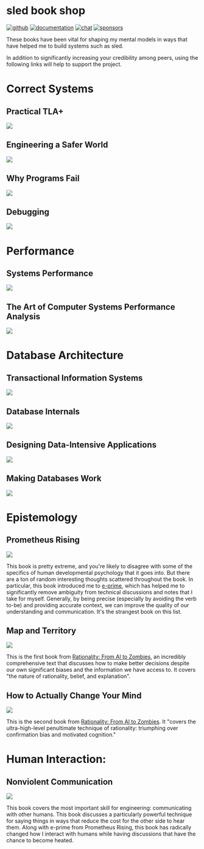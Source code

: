 # sled book shop

[![github](https://img.shields.io/github/stars/spacejam/sled.svg?style=social)](https://github.com/spacejam/sled)
[![documentation](https://docs.rs/sled/badge.svg)](https://docs.rs/sled)
[![chat](https://img.shields.io/discord/509773073294295082.svg?logo=discord)](https://discord.gg/Z6VsXds)
[![sponsors](https://img.shields.io/opencollective/backers/sled)](https://github.com/sponsors/spacejam)

These books have been vital for shaping my mental models in ways that have helped me to build systems such as sled.

In addition to significantly increasing your credibility among peers, using the following links will help to support
the project.

# Correct Systems

## Practical TLA+

<a target="_blank"  href="https://www.amazon.com/gp/product/1484238281/ref=as_li_tl?ie=UTF8&camp=1789&creative=9325&creativeASIN=1484238281&linkCode=as2&tag=tylerneely06-20&linkId=b81315ef72de0e64a5f0ab5935a9f3fb"><img border="0" src="//ws-na.amazon-adsystem.com/widgets/q?_encoding=UTF8&MarketPlace=US&ASIN=1484238281&ServiceVersion=20070822&ID=AsinImage&WS=1&Format=_SL250_&tag=tylerneely06-20" ></a><img src="//ir-na.amazon-adsystem.com/e/ir?t=tylerneely06-20&l=am2&o=1&a=1484238281" width="1" height="1" border="0" alt="" style="border:none !important; margin:0px !important;" />

## Engineering a Safer World

<a target="_blank"  href="https://www.amazon.com/gp/product/0262533693/ref=as_li_tl?ie=UTF8&camp=1789&creative=9325&creativeASIN=0262533693&linkCode=as2&tag=tylerneely06-20&linkId=3268b7d6f43c5d8c29a4855ac5c3f5f6"><img border="0" src="//ws-na.amazon-adsystem.com/widgets/q?_encoding=UTF8&MarketPlace=US&ASIN=0262533693&ServiceVersion=20070822&ID=AsinImage&WS=1&Format=_SL250_&tag=tylerneely06-20" ></a><img src="//ir-na.amazon-adsystem.com/e/ir?t=tylerneely06-20&l=am2&o=1&a=0262533693" width="1" height="1" border="0" alt="" style="border:none !important; margin:0px !important;" />

## Why Programs Fail

<a target="_blank"  href="https://www.amazon.com/gp/product/0123745152/ref=as_li_tl?ie=UTF8&camp=1789&creative=9325&creativeASIN=0123745152&linkCode=as2&tag=tylerneely06-20&linkId=b5111e54ec0283e4a7ce27f5154a31f5"><img border="0" src="//ws-na.amazon-adsystem.com/widgets/q?_encoding=UTF8&MarketPlace=US&ASIN=0123745152&ServiceVersion=20070822&ID=AsinImage&WS=1&Format=_SL250_&tag=tylerneely06-20" ></a><img src="//ir-na.amazon-adsystem.com/e/ir?t=tylerneely06-20&l=am2&o=1&a=0123745152" width="1" height="1" border="0" alt="" style="border:none !important; margin:0px !important;" />

## Debugging

<a target="_blank"  href="https://www.amazon.com/gp/product/0814474578/ref=as_li_tl?ie=UTF8&camp=1789&creative=9325&creativeASIN=0814474578&linkCode=as2&tag=tylerneely06-20&linkId=e3cfafcf71f73cd25bcbb7b7ecf29c5e"><img border="0" src="//ws-na.amazon-adsystem.com/widgets/q?_encoding=UTF8&MarketPlace=US&ASIN=0814474578&ServiceVersion=20070822&ID=AsinImage&WS=1&Format=_SL250_&tag=tylerneely06-20" ></a><img src="//ir-na.amazon-adsystem.com/e/ir?t=tylerneely06-20&l=am2&o=1&a=0814474578" width="1" height="1" border="0" alt="" style="border:none !important; margin:0px !important;" />

# Performance

## Systems Performance

<a target="_blank"  href="https://www.amazon.com/gp/product/0133390098/ref=as_li_tl?ie=UTF8&camp=1789&creative=9325&creativeASIN=0133390098&linkCode=as2&tag=tylerneely06-20&linkId=4af03a7e62f4c60b080de384c582e721"><img border="0" src="//ws-na.amazon-adsystem.com/widgets/q?_encoding=UTF8&MarketPlace=US&ASIN=0133390098&ServiceVersion=20070822&ID=AsinImage&WS=1&Format=_SL250_&tag=tylerneely06-20" ></a><img src="//ir-na.amazon-adsystem.com/e/ir?t=tylerneely06-20&l=am2&o=1&a=0133390098" width="1" height="1" border="0" alt="" style="border:none !important; margin:0px !important;" />

## The Art of Computer Systems Performance Analysis

<a target="_blank"  href="https://www.amazon.com/gp/product/0471503363/ref=as_li_tl?ie=UTF8&camp=1789&creative=9325&creativeASIN=0471503363&linkCode=as2&tag=tylerneely06-20&linkId=0d675f8c937657c859d970d48e81ca87"><img border="0" src="//ws-na.amazon-adsystem.com/widgets/q?_encoding=UTF8&MarketPlace=US&ASIN=0471503363&ServiceVersion=20070822&ID=AsinImage&WS=1&Format=_SL250_&tag=tylerneely06-20" ></a><img src="//ir-na.amazon-adsystem.com/e/ir?t=tylerneely06-20&l=am2&o=1&a=0471503363" width="1" height="1" border="0" alt="" style="border:none !important; margin:0px !important;" />

# Database Architecture

## Transactional Information Systems

<a target="_blank"  href="https://www.amazon.com/gp/product/1558605088/ref=as_li_tl?ie=UTF8&camp=1789&creative=9325&creativeASIN=1558605088&linkCode=as2&tag=tylerneely06-20&linkId=a7a9012b79d64e3b0f269ca672ca7fe4"><img border="0" src="//ws-na.amazon-adsystem.com/widgets/q?_encoding=UTF8&MarketPlace=US&ASIN=1558605088&ServiceVersion=20070822&ID=AsinImage&WS=1&Format=_SL250_&tag=tylerneely06-20" ></a><img src="//ir-na.amazon-adsystem.com/e/ir?t=tylerneely06-20&l=am2&o=1&a=1558605088" width="1" height="1" border="0" alt="" style="border:none !important; margin:0px !important;" />

## Database Internals

<a target="_blank"  href="https://www.amazon.com/gp/product/1492040347/ref=as_li_tl?ie=UTF8&camp=1789&creative=9325&creativeASIN=1492040347&linkCode=as2&tag=tylerneely06-20&linkId=390005aca0efabf7bfd7cfd1f646e3b9"><img border="0" src="//ws-na.amazon-adsystem.com/widgets/q?_encoding=UTF8&MarketPlace=US&ASIN=1492040347&ServiceVersion=20070822&ID=AsinImage&WS=1&Format=_SL250_&tag=tylerneely06-20" ></a><img src="//ir-na.amazon-adsystem.com/e/ir?t=tylerneely06-20&l=am2&o=1&a=1492040347" width="1" height="1" border="0" alt="" style="border:none !important; margin:0px !important;" />

## Designing Data-Intensive Applications

<a target="_blank"  href="https://www.amazon.com/gp/product/1449373321/ref=as_li_tl?ie=UTF8&camp=1789&creative=9325&creativeASIN=1449373321&linkCode=as2&tag=tylerneely06-20&linkId=c94360d5ff9495492f1814c413750fb6"><img border="0" src="//ws-na.amazon-adsystem.com/widgets/q?_encoding=UTF8&MarketPlace=US&ASIN=1449373321&ServiceVersion=20070822&ID=AsinImage&WS=1&Format=_SL250_&tag=tylerneely06-20" ></a><img src="//ir-na.amazon-adsystem.com/e/ir?t=tylerneely06-20&l=am2&o=1&a=1449373321" width="1" height="1" border="0" alt="" style="border:none !important; margin:0px !important;" />

## Making Databases Work

<a target="_blank"  href="https://www.amazon.com/gp/product/1947487191/ref=as_li_tl?ie=UTF8&camp=1789&creative=9325&creativeASIN=1947487191&linkCode=as2&tag=tylerneely06-20&linkId=69f28206ab35fce2da868ce0ca49cc90"><img border="0" src="//ws-na.amazon-adsystem.com/widgets/q?_encoding=UTF8&MarketPlace=US&ASIN=1947487191&ServiceVersion=20070822&ID=AsinImage&WS=1&Format=_SL250_&tag=tylerneely06-20" ></a><img src="//ir-na.amazon-adsystem.com/e/ir?t=tylerneely06-20&l=am2&o=1&a=1947487191" width="1" height="1" border="0" alt="" style="border:none !important; margin:0px !important;" />

# Epistemology

## Prometheus Rising

<a target="_blank"  href="https://www.amazon.com/gp/product/B00N4F41OE/ref=as_li_tl?ie=UTF8&camp=1789&creative=9325&creativeASIN=B00N4F41OE&linkCode=as2&tag=tylerneely06-20&linkId=12fd5d613e43bbb71d954dd3362e06d5"><img border="0" src="//ws-na.amazon-adsystem.com/widgets/q?_encoding=UTF8&MarketPlace=US&ASIN=B00N4F41OE&ServiceVersion=20070822&ID=AsinImage&WS=1&Format=_SL250_&tag=tylerneely06-20" ></a><img src="//ir-na.amazon-adsystem.com/e/ir?t=tylerneely06-20&l=am2&o=1&a=B00N4F41OE" width="1" height="1" border="0" alt="" style="border:none !important; margin:0px !important;" />

This book is pretty extreme, and you're likely to disagree with some of the
specifics of human developmental psychology that it goes into. But there are a
ton of random interesting thoughts scattered throughout the book.  In
particular, this book introduced me to
[e-prime](https://en.wikipedia.org/wiki/E-Prime), which has helped me to
significantly remove ambiguity from technical discussions and notes that I take
for myself.  Generally, by being precise (especially by avoiding the verb
to-be) and providing accurate context, we can improve the quality of our
understanding and communication. It's the strangest book on this list.

## Map and Territory

<a target="_blank"  href="https://www.amazon.com/gp/product/B07LDF7J3Q/ref=as_li_tl?ie=UTF8&camp=1789&creative=9325&creativeASIN=B07LDF7J3Q&linkCode=as2&tag=tylerneely06-20&linkId=3ff5a1ec3fc98005b7c60b302a21e166"><img border="0" src="//ws-na.amazon-adsystem.com/widgets/q?_encoding=UTF8&MarketPlace=US&ASIN=B07LDF7J3Q&ServiceVersion=20070822&ID=AsinImage&WS=1&Format=_SL250_&tag=tylerneely06-20" ></a><img src="//ir-na.amazon-adsystem.com/e/ir?t=tylerneely06-20&l=am2&o=1&a=B07LDF7J3Q" width="1" height="1" border="0" alt="" style="border:none !important; margin:0px !important;" />

This is the first book from [Rationality: From AI to
Zombies](https://wiki.lesswrong.com/wiki/Rationality:_From_AI_to_Zombies), an
incredibly comprehensive text that discusses how to make better decisions
despite our own significant biases and the information we have access to. It
covers "the nature of rationality, belief, and explanation".

## How to Actually Change Your Mind

<a target="_blank"  href="https://www.amazon.com/gp/product/B07LDTN399/ref=as_li_tl?ie=UTF8&camp=1789&creative=9325&creativeASIN=B07LDTN399&linkCode=as2&tag=tylerneely06-20&linkId=f69797743535f0bf0ceedf220eee66b2"><img border="0" src="//ws-na.amazon-adsystem.com/widgets/q?_encoding=UTF8&MarketPlace=US&ASIN=B07LDTN399&ServiceVersion=20070822&ID=AsinImage&WS=1&Format=_SL250_&tag=tylerneely06-20" ></a><img src="//ir-na.amazon-adsystem.com/e/ir?t=tylerneely06-20&l=am2&o=1&a=B07LDTN399" width="1" height="1" border="0" alt="" style="border:none !important; margin:0px !important;" />

This is the second book from [Rationality: From AI to
Zombies](https://wiki.lesswrong.com/wiki/Rationality:_From_AI_to_Zombies).  It
"covers the ultra-high-level penultimate technique of rationality: triumphing
over confirmation bias and motivated cognition."

# Human Interaction:

## Nonviolent Communication

<a target="_blank"  href="https://www.amazon.com/gp/product/189200528X/ref=as_li_tl?ie=UTF8&camp=1789&creative=9325&creativeASIN=189200528X&linkCode=as2&tag=tylerneely06-20&linkId=7aeb923ead5e534bbe8f6d002138139c"><img border="0" src="//ws-na.amazon-adsystem.com/widgets/q?_encoding=UTF8&MarketPlace=US&ASIN=189200528X&ServiceVersion=20070822&ID=AsinImage&WS=1&Format=_SL250_&tag=tylerneely06-20" ></a><img src="//ir-na.amazon-adsystem.com/e/ir?t=tylerneely06-20&l=am2&o=1&a=189200528X" width="1" height="1" border="0" alt="" style="border:none !important; margin:0px !important;" />

This book covers the most important skill for engineering: communicating with
other humans. This book discusses a particularly powerful technique for saying
things in ways that reduce the cost for the other side to hear them.  Along
with e-prime from Prometheus Rising, this book has radically changed how I
interact with humans while having discussions that have the chance to become
heated.
